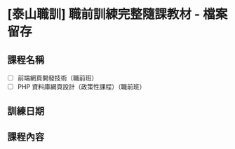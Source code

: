# [泰山職訓] 職前訓練完整隨課教材 - 檔案留存

## 課程名稱
- [ ] 前端網頁開發技術（職前班）
- [ ] PHP 資料庫網頁設計（政策性課程）（職前班）

## 訓練日期 
<!-- 2023/06/04～2023/08/20，共計 80 小時 -->

## 課程內容
<!-- - JavaScript 程式基礎 (24 小時）-開發環境設定、程式邏輯概念
- jQuery 函式庫操作 (24 小時）-函式庫介紹、實例演練
- JavaScript 實作應用 (32 小時）-常用套件介紹、動態網頁技術實作 -->
